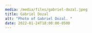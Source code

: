 ```yaml
---
media: /media/files/gabriel-dozal.jpeg
title: Gabriel Dozal
alt: "Photo of Gabriel Dozal. "
date: 2022-01-24T18:00:00-0500
---
```

